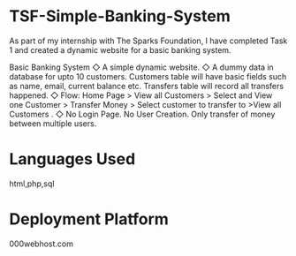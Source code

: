 # TSF-Simple-Banking-System
As part of my internship with The Sparks Foundation, I have completed Task 1 and created a dynamic website for a basic banking system.

Basic Banking System
◇ A simple dynamic website.
◇ A dummy data in database for upto 10 customers. Customers table will have basic fields such as name, email, current balance etc. 
Transfers table will record all transfers happened.
◇ Flow: Home Page > View all Customers > Select and View one Customer > Transfer Money > Select customer to transfer to >View all Customers .
◇ No Login Page. No User Creation. Only transfer of money between multiple users.

# Languages Used
html,php,sql

# Deployment Platform
000webhost.com
